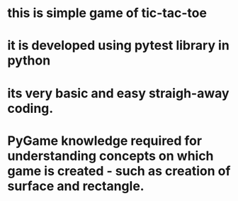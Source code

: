# this is simple game of tic-tac-toe
# it is developed using pytest library in python
# its very basic and easy straigh-away coding.
# PyGame knowledge required for understanding concepts on which game is created - such as creation of surface and rectangle.
